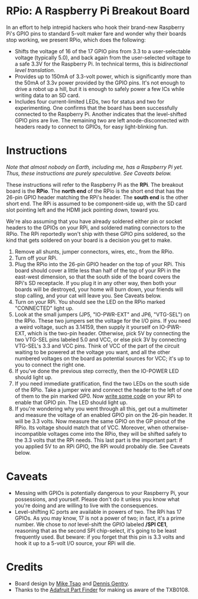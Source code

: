RPio: A Raspberry Pi Breakout Board
===========================================

In an effort to help intrepid hackers who hook their brand-new Raspberry Pi's GPIO pins to standard 5-volt maker fare and wonder why their boards stop working, we present RPio, which does the following:

  * Shifts the voltage of 16 of the 17 GPIO pins from 3.3 to a user-selectable voltage (typically 5.0), and back again from the user-selected voltage to a safe 3.3V for the Raspberry Pi. In technical terms, this is *bidirectional level translation*.
  * Provides up to 150mA of 3.3-volt power, which is significantly more than the 50mA of 3.3v power provided by the GPIO pins. It's not enough to drive a robot up a hill, but it is enough to safely power a few ICs while writing data to an SD card.
  * Includes four current-limited LEDs, two for status and two for experimenting. One confirms that the board has been successfully connected to the Raspberry Pi. Another indicates that the level-shifted GPIO pins are live. The remaining two are left anode-disconnected with headers ready to connect to GPIOs, for easy light-blinking fun.

Instructions
============

*Note that almost nobody on Earth, including me, has a Raspberry Pi yet. Thus, these instructions are purely speculative. See Caveats below.*

These instructions will refer to the Raspberry Pi as the **RPi**. The breakout board is the **RPio**. The **north end** of the RPio is the short end that has the 26-pin GPIO header matching the RPi's header. The **south end** is the other short end. The RPi is assumed to be component-side up, with the SD card slot pointing left and the HDMI jack pointing down, toward you.

We're also assuming that you have already soldered either pin or socket headers to the GPIOs on your RPi, and soldered mating connectors to the RPio. The RPi reportedly won't ship with these GPIO pins soldered, so the kind that gets soldered on your board is a decision you get to make.

  1. Remove all shunts, jumper connectors, wires, etc., from the RPio.
  1. Turn off your RPi.
  1. Plug the RPio into the 26-pin GPIO header on the top of your RPi. This board should cover a little less than half of the top of your RPi in the east-west dimension, so that the south side of the board covers the RPi's SD receptacle. If you plug it in any other way, then both your boards will be destroyed, your home will burn down, your friends will stop calling, and your cat will leave you. See Caveats below.
  1. Turn on your RPi. You should see the LED on the RPio marked "CONNECTED" light up.
  1. Look at the small jumpers (JP5, "IO-PWR-EXT" and JP6, "VTG-SEL") on the RPio. These two jumpers set the voltage for the I/O pins. If you need a weird voltage, such as 3.14159, then supply it yourself on IO-PWR-EXT, which is the two-pin header. Otherwise, pick 5V by connecting the two VTG-SEL pins labeled 5.0 and VCC, or else pick 3V by connecting VTG-SEL's 3.3 and VCC pins. Think of VCC of the part of the circuit waiting to be powered at the voltage you want, and all the other numbered voltages on the board as potential sources for VCC; it's up to you to connect the right one.
  1. If you've done the previous step correctly, then the IO-POWER LED should light up.
  1. If you need immediate gratification, find the two LEDs on the south side of the RPio. Take a jumper wire and connect the header to the left of one of them to the pin marked GP0. Now [write some code](http://elinux.org/Rpi_Low-level_peripherals) on your RPi to enable that GPIO pin. The LED should light up.
  1. If you're wondering why you went through all this, get out a multimeter and measure the voltage of an enabled GPIO pin on the 26-pin header. It will be 3.3 volts. Now measure the same GPIO on the GP pinout of the RPio. Its voltage should match that of VCC. Moreover, when otherwise-incompatible voltages come into the RPio, they will be shifted safely to the 3.3 volts that the RPi needs. This last part is the important part: if you applied 5V to an RPi GPIO, the RPi would probably die. See Caveats below.

Caveats
=======

  * Messing with GPIOs is potentially dangerous to your Raspberry Pi, your possessions, and yourself. Please don't do it unless you know what you're doing and are willing to live with the consequences.
  * Level-shifting IC ports are available in powers of two. The RPi has 17 GPIOs. As you may know, 17 is not a power of two; in fact, it's a prime number. We chose to *not* level-shift the GPIO labeled **/SPI CE1**, reasoning that as the second SPI chip-select, it's going to be least frequently used. But beware: if you forget that this pin is 3.3 volts and hook it up to a 5-volt I/O source, your RPi will die.

Credits
=======

  * Board design by [Mike Tsao](http://www.sowbug.com/) and [Dennis Gentry](https://github.com/dgentry).
  * Thanks to the [Adafruit Part Finder](http://www.ladyada.net/wiki/partfinder) for making us aware of the TXB0108.
